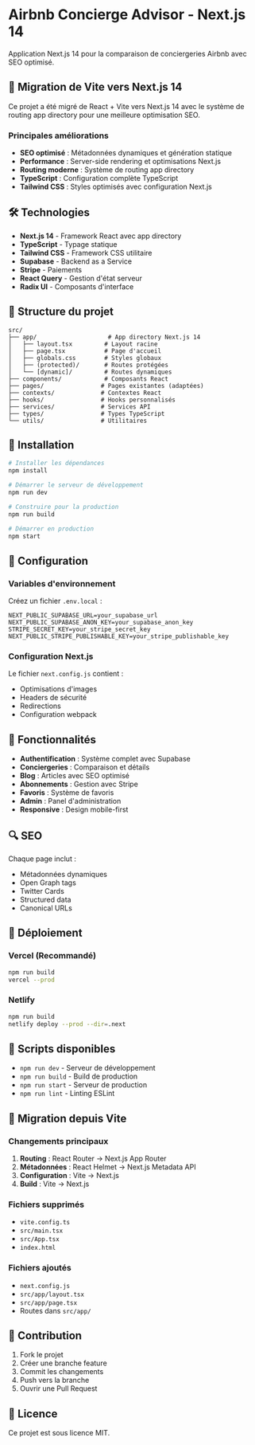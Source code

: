 # Airbnb Concierge Advisor - Next.js 14

Application Next.js 14 pour la comparaison de conciergeries Airbnb avec SEO optimisé.

## 🚀 Migration de Vite vers Next.js 14

Ce projet a été migré de React + Vite vers Next.js 14 avec le système de routing app directory pour une meilleure optimisation SEO.

### Principales améliorations

- **SEO optimisé** : Métadonnées dynamiques et génération statique
- **Performance** : Server-side rendering et optimisations Next.js
- **Routing moderne** : Système de routing app directory
- **TypeScript** : Configuration complète TypeScript
- **Tailwind CSS** : Styles optimisés avec configuration Next.js

## 🛠️ Technologies

- **Next.js 14** - Framework React avec app directory
- **TypeScript** - Typage statique
- **Tailwind CSS** - Framework CSS utilitaire
- **Supabase** - Backend as a Service
- **Stripe** - Paiements
- **React Query** - Gestion d'état serveur
- **Radix UI** - Composants d'interface

## 📁 Structure du projet

```
src/
├── app/                    # App directory Next.js 14
│   ├── layout.tsx         # Layout racine
│   ├── page.tsx           # Page d'accueil
│   ├── globals.css        # Styles globaux
│   ├── (protected)/       # Routes protégées
│   └── [dynamic]/         # Routes dynamiques
├── components/            # Composants React
├── pages/                # Pages existantes (adaptées)
├── contexts/             # Contextes React
├── hooks/                # Hooks personnalisés
├── services/             # Services API
├── types/                # Types TypeScript
└── utils/                # Utilitaires
```

## 🚀 Installation

```bash
# Installer les dépendances
npm install

# Démarrer le serveur de développement
npm run dev

# Construire pour la production
npm run build

# Démarrer en production
npm start
```

## 🔧 Configuration

### Variables d'environnement

Créez un fichier `.env.local` :

```env
NEXT_PUBLIC_SUPABASE_URL=your_supabase_url
NEXT_PUBLIC_SUPABASE_ANON_KEY=your_supabase_anon_key
STRIPE_SECRET_KEY=your_stripe_secret_key
NEXT_PUBLIC_STRIPE_PUBLISHABLE_KEY=your_stripe_publishable_key
```

### Configuration Next.js

Le fichier `next.config.js` contient :
- Optimisations d'images
- Headers de sécurité
- Redirections
- Configuration webpack

## 📱 Fonctionnalités

- **Authentification** : Système complet avec Supabase
- **Conciergeries** : Comparaison et détails
- **Blog** : Articles avec SEO optimisé
- **Abonnements** : Gestion avec Stripe
- **Favoris** : Système de favoris
- **Admin** : Panel d'administration
- **Responsive** : Design mobile-first

## 🔍 SEO

Chaque page inclut :
- Métadonnées dynamiques
- Open Graph tags
- Twitter Cards
- Structured data
- Canonical URLs

## 🚀 Déploiement

### Vercel (Recommandé)

```bash
npm run build
vercel --prod
```

### Netlify

```bash
npm run build
netlify deploy --prod --dir=.next
```

## 📝 Scripts disponibles

- `npm run dev` - Serveur de développement
- `npm run build` - Build de production
- `npm run start` - Serveur de production
- `npm run lint` - Linting ESLint

## 🔄 Migration depuis Vite

### Changements principaux

1. **Routing** : React Router → Next.js App Router
2. **Métadonnées** : React Helmet → Next.js Metadata API
3. **Configuration** : Vite → Next.js
4. **Build** : Vite → Next.js

### Fichiers supprimés

- `vite.config.ts`
- `src/main.tsx`
- `src/App.tsx`
- `index.html`

### Fichiers ajoutés

- `next.config.js`
- `src/app/layout.tsx`
- `src/app/page.tsx`
- Routes dans `src/app/`

## 🤝 Contribution

1. Fork le projet
2. Créer une branche feature
3. Commit les changements
4. Push vers la branche
5. Ouvrir une Pull Request

## 📄 Licence

Ce projet est sous licence MIT.
